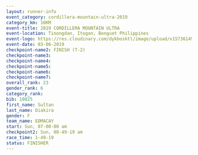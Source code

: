 ```yaml
---
layout: runner-info 
event_category: cordillera-mountain-ultra-2019 
category_km: 10KM 
event-title: 2019 CORDILLERA MOUNTAIN ULTRA 
event-location: Tinongdan, Itogon, Benguet Philippines 
event-logo: https://res.cloudinary.com/dykbosktl/image/upload/v1573614960/Logo/Cordillera-Mountain-Ultra-2019-1280_wxhrmh.jpg 
event-date: 03-06-2019 
checkpoint-name2: FINISH (T-2) 
checkpoint-name3: 
checkpoint-name4: 
checkpoint-name5: 
checkpoint-name6: 
checkpoint-name7: 
overall_rank: 23
gender_rank: 6
category_rank: 
bib: 10025
first_name: Sultan
last_name: Diakira
gender: F
team_name: EDMACAY
start: Sun, 07-00-00 am
checkpoint2: Sun, 08-49-19 am
race_time: 1-49-19
status: FINISHER
---
```

